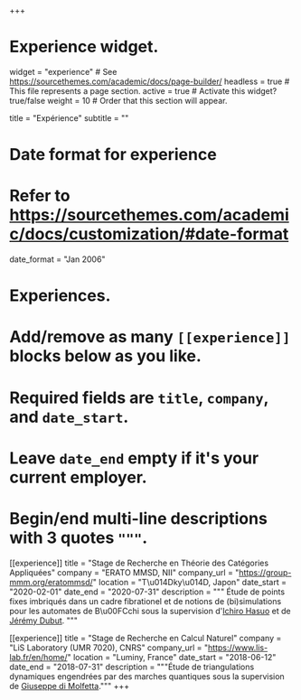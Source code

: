 +++
# Experience widget.
widget = "experience"  # See https://sourcethemes.com/academic/docs/page-builder/
headless = true  # This file represents a page section.
active = true  # Activate this widget? true/false
weight = 10  # Order that this section will appear.

title = "Expérience"
subtitle = ""

# Date format for experience
#   Refer to https://sourcethemes.com/academic/docs/customization/#date-format
date_format = "Jan 2006"

# Experiences.
#   Add/remove as many `[[experience]]` blocks below as you like.
#   Required fields are `title`, `company`, and `date_start`.
#   Leave `date_end` empty if it's your current employer.
#   Begin/end multi-line descriptions with 3 quotes `"""`.
[[experience]]
  title = "Stage de Recherche en Théorie des Catégories Appliquées"
  company = "ERATO MMSD, NII"
  company_url = "https://group-mmm.org/eratommsd/"
  location = "T\u014Dky\u014D, Japon"
  date_start = "2020-02-01"
  date_end = "2020-07-31"
  description = """
  Étude de points fixes imbriqués dans un cadre fibrationel et de notions de (bi)simulations pour les automates de B\u00FCchi sous la supervision d'[Ichiro Hasuo](https://group-mmm.org/~ichiro/) et de [Jérémy Dubut](https://group-mmm.org/~dubut/).
  """

[[experience]]
  title = "Stage de Recherche en Calcul Naturel"
  company = "LiS Laboratory (UMR 7020), CNRS"
  company_url = "https://www.lis-lab.fr/en/home/"
  location = "Luminy, France"
  date_start = "2018-06-12"
  date_end = "2018-07-31"
  description = """Étude de triangulations dynamiques engendrées par des marches quantiques sous la supervision de [Giuseppe di Molfetta](https://www.giuseppe-dimolfetta.com/)."""
+++
